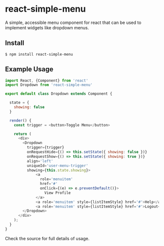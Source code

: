 react-simple-menu
=========================

A simple, accessible menu component for react that can be used to implement widgets like dropdown menus.

## Install
```
$ npm install react-simple-menu
```

## Example Usage

```javascript
import React, {Component} from 'react'
import Dropdown from 'react-simple-menu'

export default class Dropdown extends Component {

  state = {
    showing: false
  }

  render() {
    const trigger = <button>Toggle Menu</button>

    return (
      <div>
        <Dropdown
          trigger={trigger}
          onRequestHide={() => this.setState({ showing: false })}
          onRequestShow={() => this.setState({ showing: true })}
          align='left'
          uniqueId='user-menu-trigger'
          showing={this.state.showing}>
              <a
                role='menuitem'
                href='#'
                onClick={(e) => e.preventDefault()}>
                  View Profile
              </a>
              <a role='menuitem' style={listItemStyle} href='#'>Help</a>
              <a role='menuitem' style={listItemStyle} href='#'>Logout</a>
        </Dropdown>
      </div>
    );
  }
}
```

Check the source for full details of usage.
